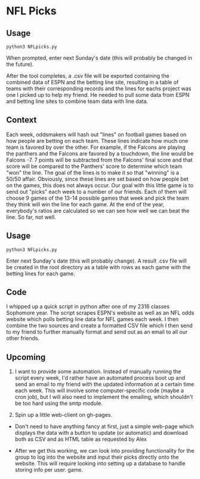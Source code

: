 # NFL Picks

## Usage

`python3 NFLpicks.py`

When prompted, enter next Sunday's date (this will probably be changed in the future).

After the tool completes, a .csv file will be exported containing the combined data of ESPN and the betting line site, resulting in a table of teams with their corresponding records and the lines for eachs project was one I picked up to help my friend. He needed to pull some data from ESPN and betting line sites to combine team data with line data.

## Context

Each week, oddsmakers will hash out "lines" on football games based on how people are betting on each team. These lines indicate how much one team is favored by over the other. For example, if the Falcons are playing the panthers and the Falcons are favored by a touchdown, the line would be Falcons -7. 7 points will be subtracted from the Falcons' final score and that score will be compared to the Panthers' score to determine which team "won" the line. The goal of the lines is to make it so that "winning" is a 50/50 affair. Obviously, since these lines are set based on how people bet on the games, this does not always occur. Our goal with this little game is to send out "picks" each week to a number of our friends. Each of them will choose 9 games of the 13-14 possible games that week and pick the team they think will win the line for each game. At the end of the year, everybody's ratios are calculated so we can see how well we can beat the line. So far, not well.

## Usage

`python3 NFLpicks.py`

Enter next Sunday's date (this will probably change). A result .csv file will be created in the root directory as a table with rows as each game with the betting lines for each game.

## Code

I whipped up a quick script in python after one of my 2316 classes Sophomore year. The script scrapes ESPN's website as well as an NFL odds website which polls betting line data for NFL games each week. I then combine the two sources and create a formatted CSV file which I then send to my friend to further manually format and send out as an email to all our other friends.

## Upcoming

1. I want to provide some automation. Instead of manually running the script every week, I'd rather have an automated process boot up and send an email to my friend with the updated information at a certain time each week. This will involve some computer-specific code (maybe a cron job), but I will also need to implement the emailing, which shouldn't be too hard using the smtp module.

2. Spin up a little web-client on gh-pages.

  * Don't need to have anything fancy at first, just a simple web-page which displays the data with a button to update (or automatic) and download both as CSV and as HTML table as requested by Alex

  * After we get this working, we can look into providing functionality for the group to log into the website and input their picks directly onto the website. This will require looking into setting up a database to handle storing info per user. game.
